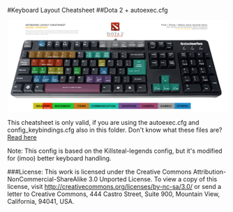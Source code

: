 #Keyboard Layout Cheatsheet
##Dota 2 + autoexec.cfg

![dota2 keyboard cheatsheet](https://github.com/l4ci/Keyboard-Layout-Cheatsheet/raw/master/Dota2/Dota2.jpg "dota2 Keyboard Cheatsheet")

This cheatsheet is only valid, if you are using the autoexec.cfg and config_keybindings.cfg also in this folder.
Don't know what these files are? [Read here](http://www.killsteal-legends.net/dota-2-tweaked-config.html)

Note: This config is based on the Killsteal-legends config, but it's modified for (imoo) better keyboard handling.


###License:
This work is licensed under the Creative Commons Attribution-NonCommercial-ShareAlike 3.0 Unported License. To view a copy of this license, visit http://creativecommons.org/licenses/by-nc-sa/3.0/ or send a letter to Creative Commons, 444 Castro Street, Suite 900, Mountain View, California, 94041, USA.